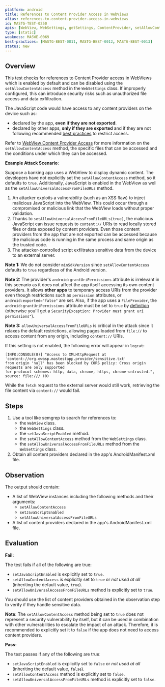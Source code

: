 ```yaml
---
platform: android
title: References to Content Provider Access in WebViews
alias: references-to-content-provider-access-in-webviews
id: MASTG-TEST-0250
apis: [WebView, WebSettings, getSettings, ContentProvider, setAllowContentAccess, setAllowUniversalAccessFromFileURLs, setJavaScriptEnabled]
type: [static]
weakness: MASWE-0069
best-practices: [MASTG-BEST-0011, MASTG-BEST-0012, MASTG-BEST-0013]
status: new
---
```


## Overview

This test checks for references to Content Provider access in WebViews which is enabled by default and can be disabled using the `setAllowContentAccess` method in the `WebSettings` class. If improperly configured, this can introduce security risks such as unauthorized file access and data exfiltration.

The JavaScript code would have access to any content providers on the device such as:
- declared by the app, **even if they are not exported**.
- declared by other apps, **only if they are exported** and if they are not following recommended [best practices](https://developer.android.com/privacy-and-security/security-tips#content-providers) to restrict access.

Refer to [WebView Content Provider Access](../../../Document/0x05h-Testing-Platform-Interaction.md/#webview-content-provider-access) for more information on the `setAllowContentAccess` method, the specific files that can be accessed and the conditions under which they can be accessed.

**Example Attack Scenario:**

Suppose a banking app uses a WebView to display dynamic content. The developers have not explicitly set the `setAllowContentAccess` method, so it defaults to `true`. Additionally, JavaScript is enabled in the WebView as well as the `setAllowUniversalAccessFromFileURLs` method.

1. An attacker exploits a vulnerability (such as an XSS flaw) to inject malicious JavaScript into the WebView. This could occur through a compromised or malicious link that the WebView loads without proper validation.
2. Thanks to `setAllowUniversalAccessFromFileURLs(true)`, the malicious JavaScript can issue requests to `content://` URIs to read locally stored files or data exposed by content providers. Even those content providers from the app that are not exported can be accessed because the malicious code is running in the same process and same origin as the trusted code.
4. The attacker-controlled script exfiltrates sensitive data from the device to an external server.

**Note 1:** We do not consider `minSdkVersion` since `setAllowContentAccess` defaults to `true` regardless of the Android version.

**Note 2:** The provider's `android:grantUriPermissions` attribute is irrelevant in this scenario as it does not affect the app itself accessing its own content providers. It allows **other apps** to temporary access URIs from the provider even though restrictions such as `permission` attributes, or `android:exported="false"` are set. Also, if the app uses a `FileProvider`, the `android:grantUriPermissions` attribute must be set to `true` by [definition](https://developer.android.com/reference/androidx/core/content/FileProvider#:~:text=Set%20the%20android:grantUriPermissions%20attribute%20to%20true%2C%20to%20allow%20you%20to%20grant%20temporary%20access%20to%20files.%20) (otherwise you'll get a `SecurityException: Provider must grant uri permissions"`).


**Note 3:** `allowUniversalAccessFromFileURLs` is critical in the attack since it relaxes the default restrictions, allowing pages loaded from `file://` to access content from any origin, including `content://` URIs.

If this setting is not enabled, the following error will appear in `logcat`:

```
[INFO:CONSOLE(0)] "Access to XMLHttpRequest at 'content://org.owasp.mastestapp.provider/sensitive.txt'
from origin 'null' has been blocked by CORS policy: Cross origin requests are only supported
for protocol schemes: http, data, chrome, https, chrome-untrusted.", source: file:/// (0)
```

While the `fetch` request to the external server would still work, retrieving the file content via `content://` would fail.

## Steps

1. Use a tool like semgrep to search for references to:
      - the `WebView` class.
      - the `WebSettings` class.
      - the `setJavaScriptEnabled` method.
      - the `setAllowContentAccess` method from the `WebSettings` class.
      - the `setAllowUniversalAccessFromFileURLs` method from the `WebSettings` class.
2. Obtain all content providers declared in the app's AndroidManifest.xml file.

## Observation

The output should contain:

- A list of WebView instances including the following methods and their arguments:
    - `setAllowContentAccess`
    - `setJavaScriptEnabled`
    - `setAllowUniversalAccessFromFileURLs`
- A list of content providers declared in the app's AndroidManifest.xml file.

## Evaluation

**Fail:**

The test fails if all of the following are true:

- `setJavaScriptEnabled` is explicitly set to `true`.
- `setAllowContentAccess` is explicitly set to `true` or _not used at all_ (inheriting the default value, `true`).
- `setAllowUniversalAccessFromFileURLs` method is explicitly set to `true`.

You should use the list of content providers obtained in the observation step to verify if they handle sensitive data.

**Note:** The `setAllowContentAccess` method being set to `true` does not represent a security vulnerability by itself, but it can be used in combination with other vulnerabilities to escalate the impact of an attack. Therefore, it is recommended to explicitly set it to `false` if the app does not need to access content providers.

**Pass:**

The test passes if any of the following are true:

- `setJavaScriptEnabled` is explicitly set to `false` or _not used at all_ (inheriting the default value, `false`).
- `setAllowContentAccess` method is explicitly set to `false`.
- `setAllowUniversalAccessFromFileURLs` method is explicitly set to `false`.
